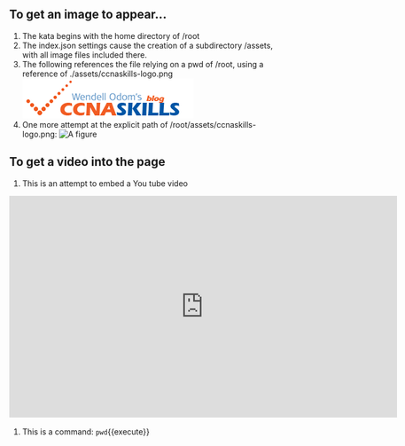 ## To get an image to appear...

1. The kata begins with the home directory of /root
2. The index.json settings cause the creation of a subdirectory /assets, with all image files included there.
3. The following references the file relying on a pwd of /root, using a reference of ./assets/ccnaskills-logo.png
![A figure](./assets/ccnaskills-logo.png)
4. One more attempt at the explicit path of /root/assets/ccnaskills-logo.png:
![A figure](/root/assets/ccnaskills-logo.png)

## To get a video into the page

1. This is an attempt to embed a You tube video

<iframe style="width: 700px;height: 400px;" src="https://www.youtube-nocookie.com/embed/KeJJ34BvA7Q" frameborder="0" allow="accelerometer; autoplay; encrypted-media; gyroscope; picture-in-picture" allowfullscreen></iframe>

1. This is a command: `pwd`{{execute}}
